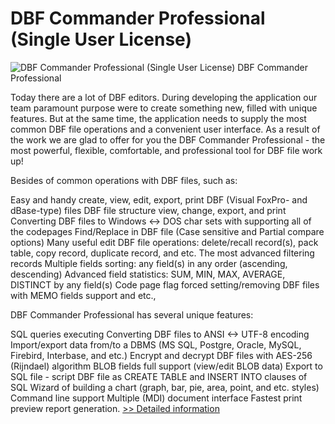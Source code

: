 # DBF Commander Professional (Single User License)
![DBF Commander Professional (Single User License)](https://mycommerce.akamaized.net/api/pimages/P300436071/BIG/300436071.JPG)
DBF Commander Professional

Today there are a lot of DBF editors. During developing the application our team paramount purpose were to create something new, filled with unique features. But at the same time, the application needs to supply the most common DBF file operations and a convenient user interface. As a result of the work we are glad to offer for you the DBF Commander Professional - the most powerful, flexible, comfortable, and professional tool for DBF file work up!

Besides of common operations with DBF files, such as:

Easy and handy create, view, edit, export, print DBF (Visual FoxPro- and dBase-type) files
DBF file structure view, change, export, and print
Converting DBF files to Windows <-> DOS char sets with supporting all of the codepages
Find/Replace in DBF file (Case sensitive and Partial compare options)
Many useful edit DBF file operations: delete/recall record(s), pack table, copy record, duplicate record, and etc.
The most advanced filtering records
Multiple fields sorting: any field(s) in any order (ascending, descending)
Advanced field statistics: SUM, MIN, MAX, AVERAGE, DISTINCT by any field(s)
Code page flag forced setting/removing
DBF files with MEMO fields support
and etc.,

DBF Commander Professional has several unique features:

SQL queries executing
Converting DBF files to ANSI <-> UTF-8 encoding
Import/export data from/to a DBMS (MS SQL, Postgre, Oracle, MySQL, Firebird, Interbase, and etc.)
Encrypt and decrypt DBF files with AES-256 (Rijndael) algorithm
BLOB fields full support (view/edit BLOB data)
Export to SQL file - script DBF file as CREATE TABLE and INSERT INTO clauses of SQL
Wizard of building a chart (graph, bar, pie, area, point, and etc. styles)
Command line support
Multiple (MDI) document interface
Fastest print preview report generation.
[>> Detailed information](https://secure.shareit.com/shareit/product.html?productid=300436071&affiliateid=200057808)